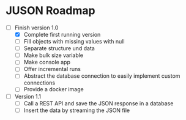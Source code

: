 # JUSON Roadmap

* [ ] Finish version 1.0
  * [x] Complete first running version
  * [ ] Fill objects with missing values with null
  * [ ] Separate structure und data
  * [ ] Make bulk size variable
  * [ ] Make console app
  * [ ] Offer incremental runs
  * [ ] Abstract the database connection to easily implement custom connections
  * [ ] Provide a docker image
* [ ] Version 1.1
  * [ ] Call a REST API and save the JSON response in a database
  * [ ] Insert the data by streaming the JSON file
